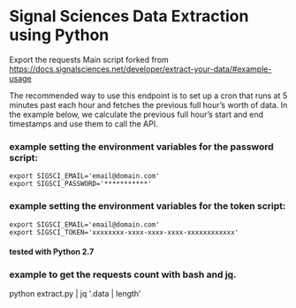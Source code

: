 # Signal Sciences Data Extraction using Python
Export the requests
Main script forked from https://docs.signalsciences.net/developer/extract-your-data/#example-usage

The recommended way to use this endpoint is to set up a cron that runs at 5 minutes past each hour and fetches the previous full hour’s worth of data.
In the example below, we calculate the previous full hour’s start and end timestamps and use them to call the API.

### example setting the environment variables for the password script:
```
export SIGSCI_EMAIL='email@domain.com'
export SIGSCI_PASSWORD='***********'
```

### example setting the environment variables for the token script:
```
export SIGSCI_EMAIL='email@domain.com'
export SIGSCI_TOKEN='xxxxxxxx-xxxx-xxxx-xxxx-xxxxxxxxxxxx'
```

#### tested with Python 2.7

### example to get the requests count with bash and [jq](https://stedolan.github.io/jq/).
python extract.py | jq '.data | length'

